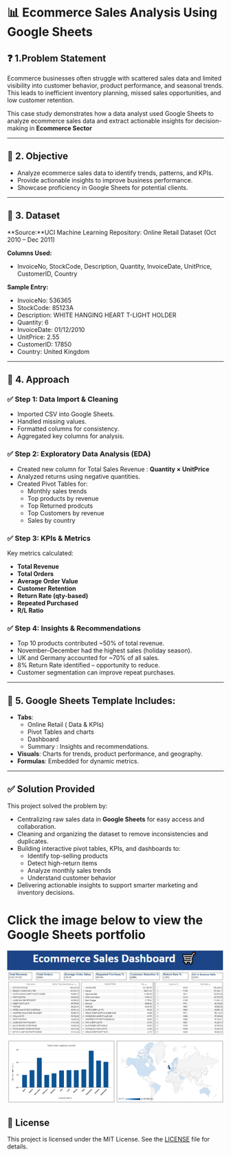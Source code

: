 # 📊 Ecommerce Sales Analysis Using Google Sheets


## ❓ 1.Problem Statement

Ecommerce businesses often struggle with scattered sales data and limited visibility into customer behavior, product performance, and seasonal trends. This leads to inefficient inventory planning, missed sales opportunities, and low customer retention.

This case study demonstrates how a data analyst used Google Sheets to analyze ecommerce sales data and extract actionable insights for decision-making in **Ecommerce Sector**

---


## 🔷 2. Objective
- Analyze ecommerce sales data to identify trends, patterns, and KPIs.
- Provide actionable insights to improve business performance.
- Showcase proficiency in Google Sheets for potential clients.

---

## 🔷 3. Dataset
**Source:**UCI Machine Learning Repository:  Online Retail Dataset (Oct 2010 – Dec 2011) 

**Columns Used:**
- InvoiceNo, StockCode, Description, Quantity, InvoiceDate, UnitPrice, CustomerID, Country

**Sample Entry:**
- InvoiceNo: 536365
- StockCode: 85123A
- Description: WHITE HANGING HEART T-LIGHT HOLDER
- Quantity: 6
- InvoiceDate: 01/12/2010
- UnitPrice: 2.55
- CustomerID: 17850
- Country: United Kingdom

---

## 🔷 4. Approach

### ✅ Step 1: Data Import & Cleaning
- Imported CSV into Google Sheets.
- Handled missing values.
- Formatted columns for consistency.
- Aggregated key columns for analysis.

### ✅ Step 2: Exploratory Data Analysis (EDA)
- Created new column for Total Sales Revenue : **Quantity × UnitPrice**
- Analyzed returns using negative quantities.
- Created Pivot Tables for:
  - Monthly sales trends
  - Top products by revenue
  - Top Returned prodcuts
  - Top Customers by revenue
  - Sales by country

### ✅ Step 3: KPIs & Metrics
Key metrics calculated:
- **Total Revenue**
- **Total Orders** 
- **Average Order Value** 
- **Customer Retention**
- **Return Rate (qty-based)**
- **Repeated Purchased**
- **R/L Ratio**

### ✅ Step 4: Insights & Recommendations
- Top 10 products contributed ~50% of total revenue.
- November–December had the highest sales (holiday season).
- UK and Germany accounted for ~70% of all sales.
- 8% Return Rate identified – opportunity to reduce.
- Customer segmentation can improve repeat purchases.

---

## 🔷 5. Google Sheets Template Includes:
- **Tabs**:
  - Online Retail ( Data & KPIs)
  - Pivot Tables and charts
  - Dashboard
  - Summary : Insights and recommendations.
- **Visuals**: Charts for trends, product performance, and geography.
- **Formulas**: Embedded for dynamic metrics.
---


## ✅ Solution Provided

This project solved the problem by:
- Centralizing raw sales data in **Google Sheets** for easy access and collaboration.
- Cleaning and organizing the dataset to remove inconsistencies and duplicates.
- Building interactive pivot tables, KPIs, and dashboards to:
  - Identify top-selling products
  - Detect high-return items
  - Analyze monthly sales trends
  - Understand customer behavior
- Delivering actionable insights to support smarter marketing and inventory decisions.


# Click the image below to view the Google Sheets portfolio

[![Portfolio Image](image_2025-06-13_192445890.png)](https://docs.google.com/spreadsheets/d/1OrLZFcJEkMrorvPTXskVOjOulbyvqC-XirssWay6Wv4/edit?usp=sharing)









## 📜 License
This project is licensed under the MIT License. See the [LICENSE](LICENSE) file for details.
